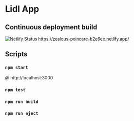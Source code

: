 # Lidl App

## Continuous deployment build
[![Netlify Status](https://api.netlify.com/api/v1/badges/2006f7dc-124a-4e91-ac57-71cb11ec4b6e/deploy-status)](https://zealous-poincare-b2e6ee.netlify.app/) https://zealous-poincare-b2e6ee.netlify.app/ 

## Scripts

### `npm start`
@ http://localhost:3000

### `npm test`
### `npm run build`
### `npm run eject`
